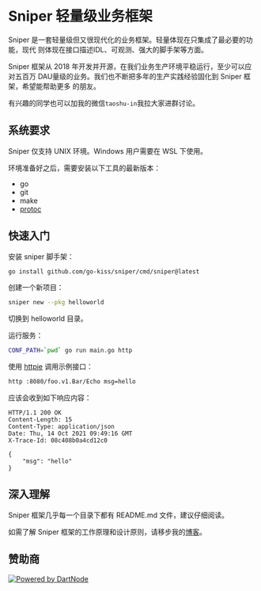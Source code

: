 # Sniper 轻量级业务框架

Sniper 是一套轻量级但又很现代化的业务框架。轻量体现在只集成了最必要的功能，现代
则体现在接口描述IDL、可观测、强大的脚手架等方面。

Sniper 框架从 2018 年开发并开源，在我们业务生产环境平稳运行，至少可以应对五百万 
DAU量级的业务。我们也不断把多年的生产实践经验固化到 Sniper 框架，希望能帮助更多 
的朋友。

有兴趣的同学也可以加我的微信`taoshu-in`我拉大家进群讨论。

## 系统要求

Sniper 仅支持 UNIX 环境。Windows 用户需要在 WSL 下使用。

环境准备好之后，需要安装以下工具的最新版本：

- go
- git
- make
- [protoc](https://github.com/google/protobuf)

## 快速入门

安装 sniper 脚手架：

```bash
go install github.com/go-kiss/sniper/cmd/sniper@latest
```

创建一个新项目：

```bash
sniper new --pkg helloworld
```

切换到 helloworld 目录。

运行服务：

```bash
CONF_PATH=`pwd` go run main.go http
```

使用 [httpie](https://httpie.io) 调用示例接口：

```bash
http :8080/foo.v1.Bar/Echo msg=hello
```

应该会收到如下响应内容：

```
HTTP/1.1 200 OK
Content-Length: 15
Content-Type: application/json
Date: Thu, 14 Oct 2021 09:49:16 GMT
X-Trace-Id: 08c408b0a4cd12c0

{
    "msg": "hello"
}
```

## 深入理解

Sniper 框架几乎每一个目录下都有 README.md 文件，建议仔细阅读。

如需了解 Sniper 框架的工作原理和设计原则，请移步我的[博客](https://taoshu.in/go/sniper.html)。

## 赞助商

[![Powered by DartNode](https://dartnode.com/branding/DN-Open-Source-sm.png)](https://dartnode.com "Powered by DartNode - Free VPS for Open Source")
